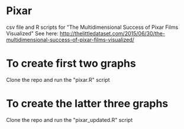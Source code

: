 # Pixar
csv file and R scripts for "The Multidimensional Success of Pixar Films Visualized"
See here: http://thelittledataset.com/2015/06/30/the-multidimensional-success-of-pixar-films-visualized/

# To create first two graphs
Clone the repo and run the "pixar.R" script

# To create the latter three graphs
Clone the repo and run the "pixar_updated.R" script
